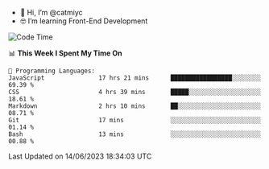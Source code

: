 - 👋 Hi, I’m @catmiyc
- 🤓 I’m learning Front-End Development

<!---
catmiyc/catmiyc is a ✨ special ✨ repository because its `README.md` (this file) appears on your GitHub profile.
You can click the Preview link to take a look at your changes.
--->


<!--START_SECTION:waka-->
![Code Time](http://img.shields.io/badge/Code%20Time-295%20hrs%2026%20mins-blue)

📊 **This Week I Spent My Time On** 

```text
💬 Programming Languages: 
JavaScript               17 hrs 21 mins      █████████████████░░░░░░░░   69.39 % 
CSS                      4 hrs 39 mins       █████░░░░░░░░░░░░░░░░░░░░   18.61 % 
Markdown                 2 hrs 10 mins       ██░░░░░░░░░░░░░░░░░░░░░░░   08.71 % 
Git                      17 mins             ░░░░░░░░░░░░░░░░░░░░░░░░░   01.14 % 
Bash                     13 mins             ░░░░░░░░░░░░░░░░░░░░░░░░░   00.88 % 
```


 Last Updated on 14/06/2023 18:34:03 UTC
<!--END_SECTION:waka-->

